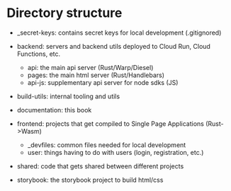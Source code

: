 # Directory structure

* _secret-keys: contains secret keys for local development (.gitignored)

* backend: servers and backend utils deployed to Cloud Run, Cloud Functions, etc.
  - api: the main api server (Rust/Warp/Diesel)
  - pages: the main html server (Rust/Handlebars)
  - api-js: supplementary api server for node sdks (JS)

* build-utils: internal tooling and utils

* documentation: this book

* frontend: projects that get compiled to Single Page Applications (Rust->Wasm)
  - _devfiles: common files needed for local development
  - user: things having to do with users (login, registration, etc.)

* shared: code that gets shared between different projects

* storybook: the storybook project to build html/css